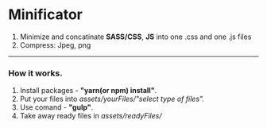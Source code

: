 # Minificator  

1) Minimize and concatinate __SASS/CSS__, __JS__ into one .css and one .js files  
2) Compress:  Jpeg, png  
___  
### How it works.
1) Install packages - __"yarn(or npm) install"__.
2) Put your files into _assets/yourFiles/"select type of files"._  
3) Use comand - __"gulp"__.  
4) Take away ready files in _assets/readyFiles/_
